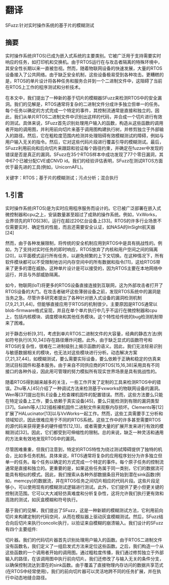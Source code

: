 

# 翻译
SFuzz:针对实时操作系统的基于片的模糊测试
## 摘要
实时操作系统(RTOS)已成为嵌入式系统的主要类别。它被广泛用于支持需要实时响应的任务，如打印机和交换机。由于RTOS运行在与攻击者隔离的特殊环境中，其安全性长期以来一直被忽视。然而，随着物联网设备的快速发展，大量的RTOS设备接入了公共网络。由于缺乏安全机制，这些设备极易受到各种攻击。更糟糕的是，RTOS的单片设计将各种任务和服务合并到一个二进制文件中，这阻碍了当前在RTOS上工作的程序测试和分析技术。

在本文中，我们提出了一种新的基于切片的模糊器SFuzz来检测RTOS中的安全漏洞。我们的见解是，RTOS通常将复杂的二进制文件分成许多独立但单一的任务。每个任务以确定的方式完成一个特定的事件，其控制流通常是直接和独立的。因此，我们从单片RTOS二进制文件中识别出这样的代码，并合成一个切片进行有效的测试。具体来说，SFuzz首先识别处理用户输入的函数，构造从这些函数的调用者开始的调用图，并利用前向切片来基于调用图构建执行树，并修剪独立于外部输入的路径。然后，它在粗粒度范围内检测并处理阻碍有效模糊测试的障碍，例如与用户输入无关的指令。然后，它对这些代码片段进行覆盖引导的模糊测试。最后，SFuzz利用前向和后向切片来跟踪和验证每个路径约束，并确定在fuzzer中发现的错误是否是真正的漏洞。SFuzz在35个RTOS样本中成功发现了77个零日漏洞，其中67个已被分配CVE或CNVD id。我们的经验评估表明，SFuzz在测试RTOS方面优于最先进的工具(例如，UnicornAFL)。

关键字：RTOS；基于片的模糊测试；污点分析；混合执行

## 1.引言
实时操作系统(RTOS)是为实时应用程序服务而设计的。它已被广泛部署在嵌入式微控制器和cpu之上，安装数量甚至超过了成熟的操作系统。例如，VxWorks，业界领先的RTOS[38]，运行在超过20亿台设备上[33]。RTOS的许多行业场景不仅需要实时、确定性的性能，而且还需要安全认证，如NASA的InSight航天器[24]

然而，由于各种发展限制，将传统的安全机制应用到RTOS中是具有挑战性的。例如，为了支持对实时任务的即时响应，RTOS放弃了内核和用户空间之间的隔离[20]，以平面模式运行所有任务，以避免频繁的上下文切换。在这种情况下，所有软件模块都可以不受限制地访问内存空间中的所有数据和指令[11]，这给RTOS带来了更多的潜在威胁。这种单片设计是可以接受的，因为RTOS主要在本地网络中运行，并且与外部威胁隔离。

如今，物联网(IoT)将更多的RTOS设备直接连接到互联网，这为外部攻击者打开了RTOS设备的大门。在攻击者破坏这些薄弱设备之前，发现RTOS系统中的漏洞是当务之急。尽管许多研究者提出了各种针对嵌入式设备的漏洞检测机制[7,9,21,31,44]，但能够直接应用于RTOS的机制很少。主要原因是RTOS通常以blob-firmware格式呈现，并且在单个单片执行中几乎不运行在微控制器和cpu上，包括内核模块、调度模块和其他任务模块。这个特性给传统的bug检测机制带来了困难。

对于静态分析[9,31]，考虑到单片RTOS二进制文件的大容量，经典的静态方法(例如符号执行[6,10,34])存在路径爆炸问题。此外，由于缺乏显式的函数符号和RTOS的复杂性，很难在二进制级别上揭示函数的语义。因此，我们无法轻易识别与敏感数据相关的模块，也无法对这些模块进行分析。动态解决方案[7,21,37,44]，如模糊测试，要么需要实际设备，要么依赖于正确和稳定的仿真来测试目标固件和基本服务。由于来自不同供应商的RTOS[15,16,38]采用具有不同接口的各种外设，因此用可管理的努力模拟所有现实世界场景是具有挑战性的。

随着RTOS得到越来越多的关注，一些工作开发了定制的工具来检测RTOS中的错误。Zhu等人[45]介绍了一种调试方法来检测基于vxworks的物联网设备的漏洞。Wen等[37]提出在BLE设备上检查裸机固件的配置错误。然而，这些方法要么只能在特定设备上工作，要么依赖于真实设备[45]，要么只能检测到有限的漏洞类型[37]。Salehi等人[32]插桩裸机固件二进制文件来观察内存损坏。Clements等[12]扩展了HALucinator[13]以与VxWorks一起工作。然而，这些工具需要手工分析和领域知识，因此很难应用于不同的RTOS系统。这些工作中的许多甚至需要RTOS的源代码来获得更多的硬件细节[12,13]，或者需要大量的扩展开发来进行有效的模糊测试[32]。因此，它们都受到可伸缩性的限制。总的来说，缺乏一种灵活和通用的方法来有效地发现RTOS中的漏洞。

尽管困难重重，但我们注意到，特定的RTOS特性为绕过测试障碍提供了独特的机会，比如多任务机制。具体来说，RTOS通常将复杂的应用程序划分为许多独立但单一的任务。每个任务以确定的方式完成一个特定的事件。每个原子任务的控制流通常是直接和独立的。更重要的是，如果这些任务属于同一类别，它们的数据流可能具有相似的模式。因此，我们搜索从各种外部数据条目开始到潜在sink函数(例如，memcpy)的数据流，并在RTOS任务之间切片相应的代码片段。这些片段足够小，可以使用现有的模糊测试逻辑进行测试。此外，它们提供了更小但更关键的控制流范围。它可以大大减轻仿真难度和分析复杂性，这将允许我们执行更有效和高效的测试，如灰盒模糊和符号执行。

基于我们的见解，我们提出了SFuzz，这是一种新颖的模糊测试方法，它利用前向切片来构建定制的代码空间，从而在模拟器上驱动灰盒模糊测试。然后，SFuzz结合向后切片来执行concolic执行，以验证来自模糊的崩溃输入。我们设计的SFuzz有四个主要组件:

切片器。我们的代码切片器首先识别处理用户输入的函数。由于RTOS二进制文件没有函数名，我们定义了一组启发式方法来定位这些函数。之后，我们构造一个从这些函数的一个调用者开始的调用图。通过粗粒度传播，我们通过修剪独立于外部输入的路径，在该调用图中执行前向切片。我们还修改了与输入无关的条件分支，以确保控制流达到潜在的sink函数。由于覆盖了直接物理内存访问的数据共享范式(在RTOS中经常使用)，我们的前向切片器可以灵活地跨不同的任务扩展，并在执行中动态地缝合路径。






